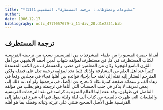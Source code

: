 ```yaml
---
title: "*مطبوعات ومخطوطات : ترجمة المستظرف*. المقتبس 1(11)"
author: 
date: 1906-12-17
bibliography: oclc_4770057679-i_11-div_20.d1e2394.bib
---
```




##  ترجمة المستظرف 


 أهدانا حضرة المسيو را من علماء المشرقيات من الفرنسيين نسخة من ترجمته الفرنسية لكتاب المستظرف في كل فن مستطرف لمؤلفه شهاب الدين أحمد الابشيهي من أهل القرن التاسع للهجرة وكان من المعلمين في مصر. والمستظرف من الكتب المعتمدة كثيراً عند أهل العلم من المشارفة ولذلك فلما تجد لمؤلفه ترجمة تدل على فضله ولكن المترجم المشار إليه نقله إلى لغته حباً بإحياء فوائده بين أهلها فجاء في مجلدين وقعا في زهاء  ألف  و  ستمائة  صفحة كبيرة يكاد لا يخرج عن الأصل في ترجمتها ولو أدى به ذلك إلى بعض تحريف لا يذكر في جنب الحسنات التي أتاها في ترجمته وهو يطلب من مؤلفه الفاضل في طولون. وقد بعث إلينا العالم المنوه به كراسة في نقد الترجمات الفرنسية والطبعات التي ظهرت بالعربية من كتاب  ألف  ليلة وليلة يقول فيها أنه شرع في نقلها إلى الفرنسية طبق الأصل الصحيح فنثني على غيرته وثباته وفضله بما هو أهله. 
